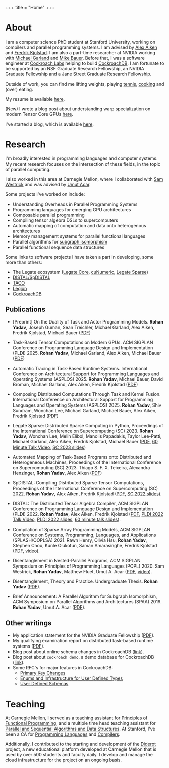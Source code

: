 +++
title = "Home"
+++

# About

I am a computer science PhD student at Stanford University,
working on compilers and parallel programming systems. I am
advised by [Alex Aiken](http://theory.stanford.edu/~aiken/)
and [Fredrik Kjolstad](http://fredrikbk.com/). I am also a part-time
researcher at NVIDIA working with [Michael Garland](https://mgarland.org/)
and [Mike Bauer](https://lightsighter.org/). 
Before that, I was a software engineer at 
[Cockroach Labs](https://www.cockroachlabs.com/) helping to build
[CockroachDB](https://github.com/cockroachdb/cockroach).
I am fortunate to be supported by an NSF Graduate Research Fellowship, an NVIDIA
Graduate Fellowship and a Jane Street Graduate Research Fellowship.

Outside of work, you can find me lifting weights, playing [tennis](https://clubtennis.stanford.edu/), 
[cooking](https://www.instagram.com/brohanstercooks/) and (over) eating.

My resume is available [here](rohan_resume.pdf).

(New) I wrote a blog post about understanding warp specialization on modern Tensor Core GPUs [here](https://rohany.github.io/blog/warp-specialization/).

I've started a blog, which is available [here](https://rohany.github.io/blog/).

# Research

I'm broadly interested in programming languages and computer systems.
My recent research focuses on the intersection of these fields, in the topic of parallel computing.

I also worked in this area at Carnegie Mellon, where I collaborated with [Sam Westrick](http://www.cs.cmu.edu/~swestric/)
and was advised by [Umut Acar](http://www.umut-acar.org/).

Some projects I've worked on include:
* Understanding Overheads in Parallel Programming Systems
* Programming languages for emerging GPU architectures
* Composable parallel programming
* Compiling tensor algebra DSLs to supercomputers
* Automatic mapping of computation and data onto heterogenous architectures
* Memory management systems for parallel functional languages
* Parallel algorithms for [subgraph isomorphism](https://en.wikipedia.org/wiki/Subgraph_isomorphism_problem)
* Parallel functional sequence data structures

Some links to software projects I have taken a part in developing, some more than others:

* The Legate ecosystem ([Legate Core](https://github.com/nv-legate/legate.core), [cuNumeric](https://github.com/nv-legate/cunumeric/), [Legate Sparse](https://github.com/nv-legate/legate.sparse))
* [DISTAL/SpDISTAL](https://github.com/rohany/taco/tree/DISTAL)
* [TACO](https://github.com/tensor-compiler/taco)
* [Legion](https://gitlab.com/StanfordLegion/legion/)
* [CockroachDB](https://github.com/cockroachdb/cockroach)

## Publications

* [Preprint] On the Duality of Task and Actor Programming Models. **Rohan Yadav**, Joseph Guman, Sean Treichler, Michael Garland, Alex Aiken, Fredrik Kjolstad, Michael Bauer ([PDF](publications/actor-task-duality.pdf))

* Task-Based Tensor Computations on Modern GPUs. ACM SIGPLAN Conference on Programming Language Design and Implementation (PLDI) 2025.
**Rohan Yadav**, Michael Garland, Alex Aiken, Michael Bauer ([PDF](publications/pldi2025-cypress.pdf))

* Automatic Tracing in Task-Based Runtime Systems. International Conference on Architectural Support for Programming Languages and Operating Systems (ASPLOS) 2025.
**Rohan Yadav**, Michael Bauer, David Broman, Michael Garland, Alex Aiken, Fredrik Kjolstad ([PDF](publications/asplos2025-tracing.pdf))

* Composing Distributed Computations Through Task and Kernel Fusion. International Conference on Architectural Support for Programming Languages and Operating Systems (ASPLOS) 2025.
**Rohan Yadav**, Shiv Sundram, Wonchan Lee, Michael Garland, Michael Bauer, Alex Aiken, Fredrik Kjolstad ([PDF](publications/asplos2025-fusion.pdf))

* Legate Sparse: Distributed Sparse Computing in Python, Proceedings of the International Conference on Supercomputing (SC) 2023.
**Rohan Yadav**, Wonchan Lee, Melih Elibol, Manolis Papadakis, Taylor Lee-Patti, Michael Garland, Alex Aiken, Fredrik Kjolstad, Michael Bauer ([PDF](publications/sc2023-legate-sparse.pdf), [60 Minute Talk Video](https://www.dropbox.com/scl/fi/j155jok490maryfkmwgxi/MIT-CSAIL-FastCodeSeminar-RohanYadav-10-17-23.mp4?rlkey=6x1yl180s8i5m3qet25fe12i6&dl=0), [SC 2023 slides](slides/legate-sparse-SC-23.key))

* Automated Mapping of Task-Based Programs onto Distributed and Heterogeneous Machines, Proceedings of the International Conference on Supercomputing (SC) 2023.
Thiago S. F. X. Teixeira, Alexandra Henzinger, **Rohan Yadav**, Alex Aiken ([PDF](publications/sc2023-automap.pdf))

* SpDISTAL: Compiling Distributed Sparse Tensor Computations, Proceedings of the International Conference on Supercomputing (SC) 2022.
**Rohan Yadav**, Alex Aiken, Fredrik Kjolstad ([PDF](publications/sc2022-spdistal.pdf), [SC 2022 slides](slides/SpDISTAL-SC-22.key)).

* DISTAL: The Distributed Tensor Algebra Compiler, ACM SIGPLAN Conference on Programming Language Design and Implementation (PLDI) 2022.
**Rohan Yadav**, Alex Aiken, Fredrik Kjolstad ([PDF](publications/pldi2022-distal.pdf), [PLDI 2022 Talk Video](https://www.youtube.com/watch?v=1dYngihnfFU&list=PLyrlk8Xaylp4aGsN5wVcECG736A2JeMon&index=23), 
[PLDI 2022 slides](slides/DISTAL-PLDI-22.key), [60 minute talk slides](slides/DISTAL-long-talk.key)).

* Compilation of Sparse Array Programming Models,
ACM SIGPLAN Conference on Systems, Programming, Languages, and Applications (SPLASH/OOPLSA) 2021.
Rawn Henry, Olivia Hsu, **Rohan Yadav**, Stephen Chou, Kunle Olukotun, Saman Amarasinghe, Fredrik Kjolstad
([PDF](publications/ooplsa2021-sparse-arrays.pdf), [video](https://www.youtube.com/watch?v=sY_jEfaP8f4)).

* Disentanglement in Nested-Parallel Programs, 
ACM SIGPLAN Symposium on Principles of Programming Languages (POPL) 2020.
Sam Westrick, **Rohan Yadav**, Matthew Fluet, Umut A. Acar ([PDF](publications/popl2020-disentanglement.pdf), [video](https://www.youtube.com/watch?v=e3iQYBo1nQ0)).

* Disentanglement, Theory and Practice. 
Undergraduate Thesis.
**Rohan Yadav** ([PDF](publications/senior_thesis.pdf)).

* Brief Announcement: A Parallel Algorithm for Subgraph Isomorphism, 
ACM Symposium on Parallel Algorithms and Architectures (SPAA) 2019. 
**Rohan Yadav**, Umut A. Acar ([PDF](https://dl.acm.org/citation.cfm?id=3323170)).

## Other writings

* My application statement for the NVIDIA Graduate Fellowship ([PDF](reports/nvidia-fellowship-proposal.pdf)).
* My qualifying examination report on distributed task-based runtime systems ([PDF](reports/quals.pdf)).
* Blog post about online schema changes in CockroachDB ([link](https://www.cockroachlabs.com/blog/online-primary-key-changes/)).
* Blog post about `cockroach demo`, a demo database for CockroachDB ([link](https://www.cockroachlabs.com/blog/get-started-geo-partitioning-data-with-our-command-line-cockroachdb-demo/)).
* Some RFC's for major features in CockroachDB:
  * [Primary Key Changes](https://github.com/cockroachdb/cockroach/blob/master/docs/RFCS/20180413_alter_primary_key.md)
  * [Enums and Infrastructure for User Defined Types](https://github.com/cockroachdb/cockroach/blob/master/docs/RFCS/20200331_enums.md)
  * [User Defined Schemas](https://github.com/cockroachdb/cockroach/blob/master/docs/RFCS/20200501_user_defined_schemas.md)

# Teaching

At Carnegie Mellon, I served as a teaching assistant
for [Principles of Functional Programming](http://www.cs.cmu.edu/~15150/), and 
a multiple time head teaching assistant for
[Parallel and Sequential Algorithms and Data Structures](https://www.cs.cmu.edu/~15210/).
At Stanford, I've been a CA for [Programming Languages](https://web.stanford.edu/class/cs242/)
and [Compilers](https://web.stanford.edu/class/cs143/).

Additionally, I contributed to the starting and development of the
[Diderot](http://www.umut-acar.org/diderot) project, a new educational 
platform developed at Carnegie Mellon that is used by over 500 students and faculty daily.
I develop and manage the cloud infrastructure for the project on an ongoing basis.

<!---
# News

* **July 2023** I've returned as research intern at NVIDIA.

* **June 2023** Our papers on Legate Sparse and AutoMap were accepted to SC 2023!

* **December 2022** I was awarded an NVIDIA Graduate Fellowship!

* **November 2022** I was invited to give a talk on DISTAL at Google Research!

* **June 2022** I'm starting as a research intern at NVIDIA.

* **June 2022** Our paper on SpDISTAL was accepted to SC 2022!

* **February 2022** Our paper on DISTAL was accepted to PLDI 2022!

* **December 2021** I was invited to give my talk on [DISTAL](talks/tensor-computations.key) at [Cerebras Systems](https://cerebras.net/)!

* **November 2021** I presented a talk about some recent research at the Oxford Tensor Computations Seminar. ([video link](https://www.youtube.com/watch?v=P2Tt2yhnWk8), [slides](talks/tensor-computations.key))

* **September 2021** Our paper, Compilation of Sparse Array Programming Models was accepted to OOPLSA '21.

* **September 2020** I've started a PhD at Stanford University!

* **May 2020** Cockroach Labs raised an [86.6$ million Series D](https://www.datanami.com/2020/05/05/cockroach-snags-87-million-to-grow-cloud-database-biz/)!

* **October 2019:** Our paper, Disentanglement in Nested-Parallel Programs was accepted to POPL '20.

* **July 2019:** I joined Cockroach Labs as full time software engineer.

* **June 2019:** I presented a talk on our paper "Brief Announcement: A Parallel Algorithm for Subgraph Isomorphism" at [SPAA '19](https://spaa.acm.org/2019/) ([slides](talks/spaa-ba-talk.pdf)).

* **May 2019:** I began working as a software engineering intern at Cockroach Labs.

* **May 2019:** I completed my undergraduate at Carnegie Mellon University.

* **May 2019:** I presented my undergraduate senior thesis, entitled Disentanglement, Theory and Practice at Carnegie Mellon's Meeting of the Minds Conference.

* **March 2019:** Our paper, A Parallel Algorithm for Subgraph Isomorphism was accepted as a Brief Announcement at SPAA '19.
-->
